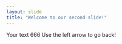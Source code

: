 ```yaml
--- 
layout: slide 
title: "Welcome to our second slide!" 
--- 
```

Your text 666
Use the left arrow to go back!
